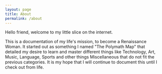 ```yaml
---
layout: page
title: About
permalink: /about
---
```


Hello friend, welcome to my little slice on the internet.

This is a documentation of my life's mission, to become a Renaissance Woman. It started out as something I named "The Polymath Map" that detailed my desire to learn and master different things like Technology, Art, Music, Language, Sports and other things Miscellaneous that do not fit the previous categories. It is my hope that I will continue to document this until I check out from life. 
